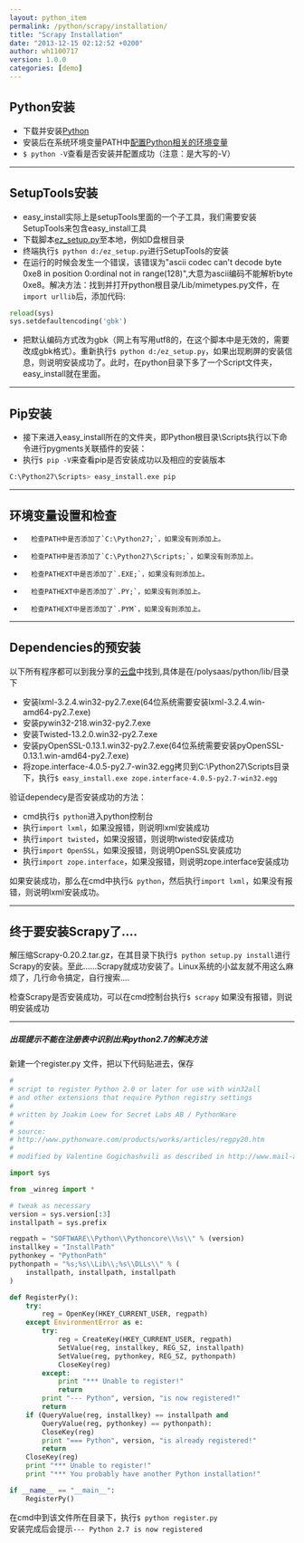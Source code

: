 ```yaml
---
layout: python_item
permalink: /python/scrapy/installation/
title: "Scrapy Installation"
date: "2013-12-15 02:12:52 +0200"
author: wh1100717
version: 1.0.0
categories: [demo]
---
```


##	Python安装
*	下载并安装[Python](http://www.python.org/)
*	安装后在系统环境变量PATH中[配置Python相关的环境变量](http://blog.csdn.net/liguo9860/article/details/6829610)
*	`$ python -V`查看是否安装并配置成功（注意：是大写的-V）

-------------------------------------------------------------------------------
##	SetupTools安装
*	easy\_install实际上是setupTools里面的一个子工具，我们需要安装SetupTools来包含easy\_install工具
*	下载脚本[ez_setup.py](https://bitbucket.org/pypa/setuptools/raw/bootstrap/ez_setup.py)至本地，例如D盘根目录
*	终端执行`$ python d:/ez_setup.py`进行SetupTools的安装
*	在运行的时候会发生一个错误，该错误为"ascii codec can't decode byte 0xe8 in position 0:ordinal not in range(128)",大意为ascii编码不能解析byte 0xe8。解决方法：找到并打开python根目录/Lib/mimetypes.py文件，在`import urllib`后，添加代码:

```python
reload(sys)
sys.setdefaultencoding('gbk')
```

*	把默认编码方式改为gbk（网上有写用utf8的，在这个脚本中是无效的，需要改成gbk格式）。重新执行`$ python d:/ez_setup.py`，如果出现刷屏的安装信息，则说明安装成功了。此时，在python目录下多了一个Script文件夹，easy\_install就在里面。

-------------------------------------------------------------------------------
##	Pip安装
*	接下来进入easy\_install所在的文件夹，即Python根目录\Scripts执行以下命令进行pygments关联插件的安装：
*	执行`$ pip -V`来查看pip是否安装成功以及相应的安装版本

```bash
C:\Python27\Scripts> easy_install.exe pip
```

-------------------------------------------------------------------------------
##      环境变量设置和检查
*       检查PATH中是否添加了`C:\Python27;`，如果没有则添加上。
*       检查PATH中是否添加了`C:\Python27\Scripts;`，如果没有则添加上。
*       检查PATHEXT中是否添加了`.EXE;`，如果没有则添加上。
*       检查PATHEXT中是否添加了`.PY;`，如果没有则添加上。
*       检查PATHEXT中是否添加了`.PYM`，如果没有则添加上。

-------------------------------------------------------------------------------
##	Dependencies的预安装
以下所有程序都可以到我分享的[云盘](http://pan.baidu.com/s/13oRlq)中找到,具体是在/polysaas/python/lib/目录下

*	安装lxml-3.2.4.win32-py2.7.exe(64位系统需要安装lxml-3.2.4.win-amd64-py2.7.exe)
*	安装pywin32-218.win32-py2.7.exe
*	安装Twisted-13.2.0.win32-py2.7.exe
*	安装pyOpenSSL-0.13.1.win32-py2.7.exe(64位系统需要安装pyOpenSSL-0.13.1.win-amd64-py2.7.exe)
*	将zope.interface-4.0.5-py2.7-win32.egg拷贝到C:\Python27\Scripts目录下，执行`$ easy_install.exe zope.interface-4.0.5-py2.7-win32.egg`

验证dependecy是否安装成功的方法：<br>
*   cmd执行`$ python`进入python控制台
*   执行`import lxml`，如果没报错，则说明lxml安装成功
*   执行`import twisted`，如果没报错，则说明twisted安装成功
*   执行`import OpenSSL`，如果没报错，则说明OpenSSL安装成功
*   执行`import zope.interface`，如果没报错，则说明zope.interface安装成功

如果安装成功，那么在cmd中执行`& python`，然后执行`import lxml`，如果没有报错，则说明lxml安装成功。

-------------------------------------------------------------------------------
##	终于要安装Scrapy了....
解压缩Scrapy-0.20.2.tar.gz，在其目录下执行`$ python setup.py install`进行Scrapy的安装。至此......Scrapy就成功安装了。Linux系统的小盆友就不用这么麻烦了，几行命令搞定，自行搜索....

检查Scrapy是否安装成功，可以在cmd控制台执行`$ scrapy` 如果没有报错，则说明安装成功

-------------------------------------------------------------------------------
<div class="note warning">
  <h5>出现提示不能在注册表中识别出来python2.7的解决方法</h5>
  <p>
		新建一个register.py 文件，把以下代码贴进去，保存
  </p>
</div>

```python
#
# script to register Python 2.0 or later for use with win32all
# and other extensions that require Python registry settings
#
# written by Joakim Loew for Secret Labs AB / PythonWare
#
# source:
# http://www.pythonware.com/products/works/articles/regpy20.htm
#
# modified by Valentine Gogichashvili as described in http://www.mail-archive.com/distutils-sig@python.org/msg10512.html

import sys

from _winreg import *

# tweak as necessary
version = sys.version[:3]
installpath = sys.prefix

regpath = "SOFTWARE\\Python\\Pythoncore\\%s\\" % (version)
installkey = "InstallPath"
pythonkey = "PythonPath"
pythonpath = "%s;%s\\Lib\\;%s\\DLLs\\" % (
    installpath, installpath, installpath
)

def RegisterPy():
    try:
        reg = OpenKey(HKEY_CURRENT_USER, regpath)
    except EnvironmentError as e:
        try:
            reg = CreateKey(HKEY_CURRENT_USER, regpath)
            SetValue(reg, installkey, REG_SZ, installpath)
            SetValue(reg, pythonkey, REG_SZ, pythonpath)
            CloseKey(reg)
        except:
            print "*** Unable to register!"
            return
        print "--- Python", version, "is now registered!"
        return
    if (QueryValue(reg, installkey) == installpath and
        QueryValue(reg, pythonkey) == pythonpath):
        CloseKey(reg)
        print "=== Python", version, "is already registered!"
        return
    CloseKey(reg)
    print "*** Unable to register!"
    print "*** You probably have another Python installation!"

if __name__ == "__main__":
    RegisterPy()
```

在cmd中到该文件所在目录下，执行`$ python register.py`<br>
安装完成后会提示`--- Python 2.7 is now registered`
